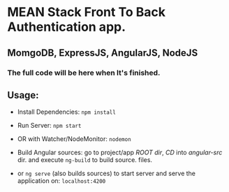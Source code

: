 # MEAN Stack Front To Back Authentication app.

## MomgoDB, ExpressJS, AngularJS, NodeJS

### The full code will be here when It's finished.

## Usage:

- Install Dependencies:
`npm install`

- Run Server:
`npm start`

- OR with Watcher/NodeMonitor:
`nodemon`

- Build Angular sources:
go to project/app *ROOT dir*, *CD* into *angular-src* dir. and execute `ng-build` to build source. files.

- or `ng serve` (also builds sources) to start server and serve the application on: `localhost:4200`

